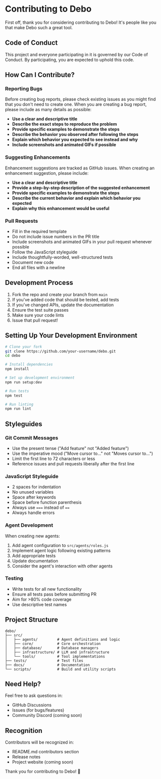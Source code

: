 # Contributing to Debo

First off, thank you for considering contributing to Debo! It's people like you that make Debo such a great tool.

## Code of Conduct

This project and everyone participating in it is governed by our Code of Conduct. By participating, you are expected to uphold this code.

## How Can I Contribute?

### Reporting Bugs

Before creating bug reports, please check existing issues as you might find that you don't need to create one. When you are creating a bug report, please include as many details as possible:

* **Use a clear and descriptive title**
* **Describe the exact steps to reproduce the problem**
* **Provide specific examples to demonstrate the steps**
* **Describe the behavior you observed after following the steps**
* **Explain which behavior you expected to see instead and why**
* **Include screenshots and animated GIFs if possible**

### Suggesting Enhancements

Enhancement suggestions are tracked as GitHub issues. When creating an enhancement suggestion, please include:

* **Use a clear and descriptive title**
* **Provide a step-by-step description of the suggested enhancement**
* **Provide specific examples to demonstrate the steps**
* **Describe the current behavior and explain which behavior you expected**
* **Explain why this enhancement would be useful**

### Pull Requests

* Fill in the required template
* Do not include issue numbers in the PR title
* Include screenshots and animated GIFs in your pull request whenever possible
* Follow the JavaScript styleguide
* Include thoughtfully-worded, well-structured tests
* Document new code
* End all files with a newline

## Development Process

1. Fork the repo and create your branch from `main`
2. If you've added code that should be tested, add tests
3. If you've changed APIs, update the documentation
4. Ensure the test suite passes
5. Make sure your code lints
6. Issue that pull request!

## Setting Up Your Development Environment

```bash
# Clone your fork
git clone https://github.com/your-username/debo.git
cd debo

# Install dependencies
npm install

# Set up development environment
npm run setup:dev

# Run tests
npm test

# Run linting
npm run lint
```

## Styleguides

### Git Commit Messages

* Use the present tense ("Add feature" not "Added feature")
* Use the imperative mood ("Move cursor to..." not "Moves cursor to...")
* Limit the first line to 72 characters or less
* Reference issues and pull requests liberally after the first line

### JavaScript Styleguide

* 2 spaces for indentation
* No unused variables
* Space after keywords
* Space before function parenthesis
* Always use `===` instead of `==`
* Always handle errors

### Agent Development

When creating new agents:

1. Add agent configuration to `src/agents/roles.js`
2. Implement agent logic following existing patterns
3. Add appropriate tests
4. Update documentation
5. Consider the agent's interaction with other agents

### Testing

* Write tests for all new functionality
* Ensure all tests pass before submitting PR
* Aim for >80% code coverage
* Use descriptive test names

## Project Structure

```
debo/
├── src/
│   ├── agents/         # Agent definitions and logic
│   ├── core/           # Core orchestration
│   ├── database/       # Database managers
│   ├── infrastructure/ # LLM and infrastructure
│   └── tools/          # Tool implementations
├── tests/              # Test files
├── docs/               # Documentation
└── scripts/            # Build and utility scripts
```

## Need Help?

Feel free to ask questions in:
* GitHub Discussions
* Issues (for bugs/features)
* Community Discord (coming soon)

## Recognition

Contributors will be recognized in:
* README.md contributors section
* Release notes
* Project website (coming soon)

Thank you for contributing to Debo! 🎉